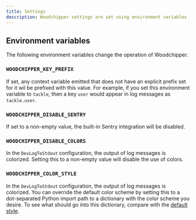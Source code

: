 ```yaml
---
title: Settings
description: Woodchipper settings are set using environment variables
---
```


## Environment variables

The following environment variables change the operation of Woodchipper.

### `WOODCHIPPER_KEY_PREFIX`

If set, any context variable emitted that does not have an explicit prefix set for it wil be prefixed with this value.
For example, if you set this environment variable to `tackle`, then a key `user` would appear in log messages as
`tackle.user`.

### `WOODCHIPPER_DISABLE_SENTRY`

If set to a non-empty value, the built-in Sentry integration will be disabled.

### `WOODCHIPPER_DISABLE_COLORS`

In the `DevLogToStdout` configuration, the output of log messages is colorized. Setting this to a non-empty value will
disable the use of colors.

### `WOODCHIPPER_COLOR_STYLE`

In the `DevLogToStdout` configuration, the output of log messages is colorized. You can override the default color
scheme by setting this to a dot-separated Python import path to a dictionary with the color scheme you desire. To see
what should go into this dictionary, compare with the
[default style](https://github.com/hynek/structlog/blob/9446227b451730b05a8b618848403feedc4b7597/src/structlog/dev.py#L450-L459).
